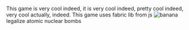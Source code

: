 This game is very cool indeed, it is very cool indeed, pretty cool indeed, very cool actually, indeed.
This game uses fabric lib from js
![banana](https://user-images.githubusercontent.com/119081252/222282560-cde2eb37-21d6-43ee-84fc-7f649a5b5db3.png)
legalize atomic nuclear bombs
